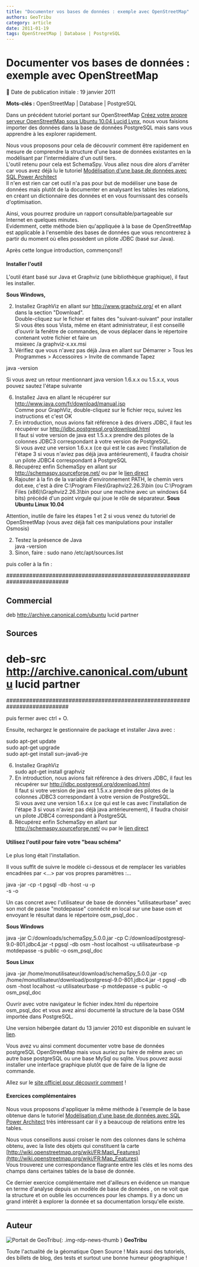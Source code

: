 ```yaml
---
title: "Documenter vos bases de données : exemple avec OpenStreetMap"
authors: GeoTribu
category: article
date: 2011-01-19
tags: OpenStreetMap | Database | PostgreSQL
---
```


# Documenter vos bases de données : exemple avec OpenStreetMap

:calendar: Date de publication initiale : 19 janvier 2011

**Mots-clés :** OpenStreetMap | Database | PostgreSQL

Dans un précédent tutoriel portant sur OpenStreetMap [Créez votre propre serveur OpenStreetMap sous Ubuntu 10.04 Lucid Lynx](http://www.geotribu.net/node/262), nous vous faisions importer des données dans la base de données PostgreSQL mais sans vous apprendre à les explorer rapidement.  

Nous vous proposons pour cela de découvrir comment être rapidement en mesure de comprendre la structure d'une base de données existantes en la modélisant par l'intermédiaire d'un outil tiers.  
L'outil retenu pour cela est SchemaSpy. Vous allez nous dire alors d'arrêter car vous avez déjà lu le tutoriel [Modélisation d'une base de données avec SQL Power Architect](http://www.geotribu.net/node/248)  
Il n'en est rien car cet outil n'a pas pour but de modéliser une base de données mais plutôt de la documenter en analysant les tables les relations, en créant un dictionnaire des données et en vous fournissant des conseils d'optimisation.  

Ainsi, vous pourrez produire un rapport consultable/partageable sur Internet en quelques minutes.  
Evidemment, cette méthode bien qu'appliquée à la base de OpenStreetMap est applicable à l'ensemble des bases de données que vous rencontrerez à partir du moment où elles possèdent un pilote JDBC (basé sur Java).

Après cette longue introduction, commençons!!

#### Installer l'outil

L'outil étant basé sur Java et Graphviz (une bibliothèque graphique), il faut les installer.

**Sous Windows,**

2. Installez GraphViz en allant sur <http://www.graphviz.org/> et en allant dans la section "Download".  
Double-cliquez sur le fichier et faites des "suivant-suivant" pour installer  
Si vous êtes sous Vista, même en étant administrateur, il est conseillé d'ouvrir la fenêtre de commandes, de vous déplacer dans le répertoire contenant votre fichier et faire un  
msiexec /a graphviz-x.xx.msi
4. Vérifiez que vous n'avez pas déjà Java en allant sur Démarrer > Tous les Programmes > Accessoires > Invite de commande Tapez

java -version

Si vous avez un retour mentionnant java version 1.6.x.x ou 1.5.x.x, vous pouvez sautez l'étape suivante

6. Installez Java en allant le récupérer sur <http://www.java.com/fr/download/manual.jsp>  
Comme pour GraphViz, double-cliquez sur le fichier reçu, suivez les instructions et c'est OK
8. En introduction, nous avions fait référence à des drivers JDBC, il faut les récupérer sur <http://jdbc.postgresql.org/download.html>  
Il faut si votre version de java est 1.5.x.x prendre des pilotes de la colonnes JDBC3 correspondant à votre version de PostgreSQL.  
Si vous avez une version 1.6.x.x (ce qui est le cas avec l'installation de l'étape 3 si vous n'aviez pas déjà java antérieurement), il faudra choisir un pilote JDBC4 correspondant à PostgreSQL
10. Récupérez enfin SchemaSpy en allant sur <http://schemaspy.sourceforge.net/> ou par le [lien direct](http://sourceforge.net/projects/schemaspy/files/schemaspy/SchemaSpy%205.0.0/schemaSpy_5.0.0.jar/download)
12. Rajouter à la fin de la variable d'environnement PATH, le chemin vers dot.exe, c'est à dire C:\Program Files\Graphviz2.26.3\bin (ou C:\Program Files (x86)\Graphviz2.26.3\bin pour une machine avec un windows 64 bits) précédé d'un point virgule qui joue le rôle de séparateur.
**Sous Ubuntu Linux 10.04**

Attention, inutile de faire les étapes 1 et 2 si vous venez du tutoriel de OpenStreetMap (vous avez déjà fait ces manipulations pour installer Osmosis)

2. Testez la présence de Java  
java -version
4. Sinon, faire : sudo nano /etc/apt/sources.list

puis coller à la fin :  

###########################################################################  

## Commercial  

deb <http://archive.canonical.com/ubuntu> lucid partner

## Sources  

# deb-src <http://archive.canonical.com/ubuntu> lucid partner  

###########################################################################  

puis fermer avec ctrl + O.

Ensuite, rechargez le gestionnaire de package et installer Java avec :

sudo apt-get update  
sudo apt-get upgrade  
sudo apt-get install sun-java6-jre  

6. Installez GraphViz  
sudo apt-get install graphviz
8. En introduction, nous avions fait référence à des drivers JDBC, il faut les récupérer sur <http://jdbc.postgresql.org/download.html>  
Il faut si votre version de java est 1.5.x.x prendre des pilotes de la colonnes JDBC3 correspondant à votre version de PostgreSQL.  
Si vous avez une version 1.6.x.x (ce qui est le cas avec l'installation de l'étape 3 si vous n'aviez pas déjà java antérieurement), il faudra choisir un pilote JDBC4 correspondant à PostgreSQL
10. Récupérez enfin SchemaSpy en allant sur <http://schemaspy.sourceforge.net/> ou par le [lien direct](http://sourceforge.net/projects/schemaspy/files/schemaspy/SchemaSpy%205.0.0/schemaSpy_5.0.0.jar/download)

#### Utilisez l'outil pour faire votre "beau schéma"

Le plus long était l'installation.  

Il vous suffit de suivre le modèle ci-dessous et de remplacer les variables encadrées par <...> par vos propres paramètres :...

java -jar -cp -t pgsql -db  -host  -u  -p  
-s  -o  

Un cas concret avec l'utilisateur de base de données "utilisateurbase" avec son mot de passe "motdepasse" connécté en local sur une base osm et envoyant le résultat dans le répertoire osm\_psql\_doc .

**Sous Windows**

java -jar C:/downloads/schemaSpy\_5.0.0.jar -cp C:/download/postgresql-9.0-801.jdbc4.jar -t pgsql -db osm -host localhost -u utilisateurbase -p motdepasse -s public -o osm\_psql\_doc  

**Sous Linux**

java -jar /home/monutilisateur/download/schemaSpy\_5.0.0.jar -cp /home/monutilisateur/download/postgresql-9.0-801.jdbc4.jar -t pgsql -db osm -host localhost -u utilisateurbase -p motdepasse -s public -o osm\_psql\_doc  

Ouvrir avec votre navigateur le fichier index.html du répertoire osm\_psql\_doc et vous avez ainsi documenté la structure de la base OSM importée dans PostgreSQL.  

Une version hébergée datant du 13 janvier 2010 est disponible en suivant le [lien](http://osm.analysesig.net/osm2pgsql_schema).  

Vous avez vu ainsi comment documenter votre base de données postgreSQL OpenStreetMap mais vous auriez pu faire de même avec un autre base postgreSQL ou une base MySql ou sqlite. Vous pouvez aussi installer une interface graphique plutôt que de faire de la ligne de commande.  

Allez sur le [site officiel pour découvrir comment](http://schemaspy.sourceforge.net/) !

#### Exercices complémentaires

Nous vous proposons d'appliquer la même méthode à l'exemple de la base obtenue dans le tutoriel [Modélisation d'une base de données avec SQL Power Architect](http://www.geotribu.net/node/248) très intéressant car il y a beaucoup de relations entre les tables.  

Nous vous conseillons aussi croiser le nom des colonnes dans le schéma obtenu, avec la liste des objets qui constituent la carte [http://wiki.openstreetmap.org/wiki/FR:Map\_Features](http://wiki.openstreetmap.org/wiki/FR:Map_Features)  
Vous trouverez une correspondance flagrante entre les clés et les noms des champs dans certaines tables de la base de donnée.  

Ce dernier exercice complémentaire met d'ailleurs en évidence un manque en terme d'analyse depuis un modèle de base de données , on ne voit que la structure et on oublie les occurrences pour les champs. Il y a donc un grand intérêt à explorer la donnée et sa documentation lorsqu'elle existe.

----

## Auteur

![Portait de GeoTribu](https://cdn.geotribu.fr/img/internal/charte/geotribu_logo_64x64.png){: .img-rdp-news-thumb }
**GeoTribu**

Toute l'actualité de la géomatique Open Source ! Mais aussi des tutoriels, des billets de blog, des tests et surtout une bonne humeur géographique !
